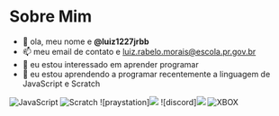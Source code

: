 # Sobre Mim



- 👋 ola, meu nome e **@luiz1227jrbb**
- 📫 meu email de contato e luiz.rabelo.morais@escola.pr.gov.br
- 👀 eu estou interessado em aprender programar
- 🌱 eu estou aprendendo a programar recentemente a linguagem de JavaScript e Scratch

![JavaScript](https://img.shields.io/badge/JavaScript-323330?style=for-the-badge&logo=javascript&logoColor=F7DF1E)
![Scratch](https://img.shields.io/badge/Scratch-4D97FF?style=for-the-badge&logo=Scratch&logoColor=white)
![praystation]<img src="https://img.shields.io/badge/PlayStation-003791?style=for-the-badge&logo=playstation&logoColor=white" />
![discord]<img src="https://img.shields.io/badge/Discord-5865F2?style=for-the-badge&logo=discord&logoColor=white" />
![XBOX](https://img.shields.io/badge/Xbox-107C10?style=for-the-badge&logo=xbox&logoColor=white)
